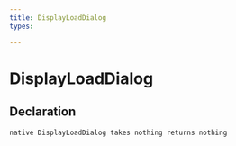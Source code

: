 ```yaml
---
title: DisplayLoadDialog
types:

---
```


# DisplayLoadDialog

## Declaration

```jass
native DisplayLoadDialog takes nothing returns nothing
```
